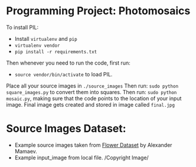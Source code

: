 # Programming Project: Photomosaics

To install PIL:

* Install `virtualenv` and `pip`
* `virtualenv vendor`
* `pip install -r requirements.txt`

Then whenever you need to run the code, first run:

* `source vendor/bin/activate`
to load PIL.

Place all your source images in `./source_images` 
Then run:
`sudo python square_images.py` to convert them into squares.
Then run:
`sudo python mosaic.py`, making sure that the code points to
the location of your input image.
Final image gets created and stored in image called `final.jpg`


# Source Images Dataset:
* Example source images taken from [Flower Dataset](https://www.kaggle.com/alxmamaev/flowers-recognition) by Alexander Mamaev.
* Example input_image from local file. /Copyright Image/
